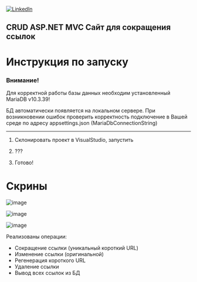 <div id="top"></div>

[![LinkedIn][linkedin-shield]][linkedin-url]
  


## CRUD ASP.NET MVC Сайт для сокращения ссылок

# Инструкция по запуску

### Внимание!

Для корректной работы базы данных необходим установленный MariaDB v10.3.39!

БД автоматически появляется на локальном сервере.
При возникновении ошибок проверить корректность подключение в Вашей среде по адресу appsettings.json (MariaDbConnectionString)
__________________________________________________________________________________

1. Склонировать проект в VisualStudio, запустить

2. ???

3. Готово!

# Скрины

![image](https://github.com/MaxD3110/Link-Shortener-MVC-/assets/80919963/77da7da7-5cb1-41d5-9316-aa4b816cc55f)


![image](https://github.com/MaxD3110/Link-Shortener-MVC-/assets/80919963/c4fc96ae-3e0a-401e-b2be-71f7c13e40ef)


![image](https://github.com/MaxD3110/Link-Shortener-MVC-/assets/80919963/f8c309ce-7ada-4757-9769-44c1c1d5bc1b)



Реализованы операции:

* Сокращение ссылки (уникальный короткий URL)
* Изменение ссылки (оригинальной)
* Регенерация короткого URL
* Удаление ссылки
* Вывод всех ссылок из БД

<!-- https://www.markdownguide.org/basic-syntax/#reference-style-links -->
[linkedin-shield]: https://img.shields.io/badge/-LinkedIn-black.svg?style=for-the-badge&logo=linkedin&colorB=555
[linkedin-url]: https://www.linkedin.com/in/maxim-anisovec/
